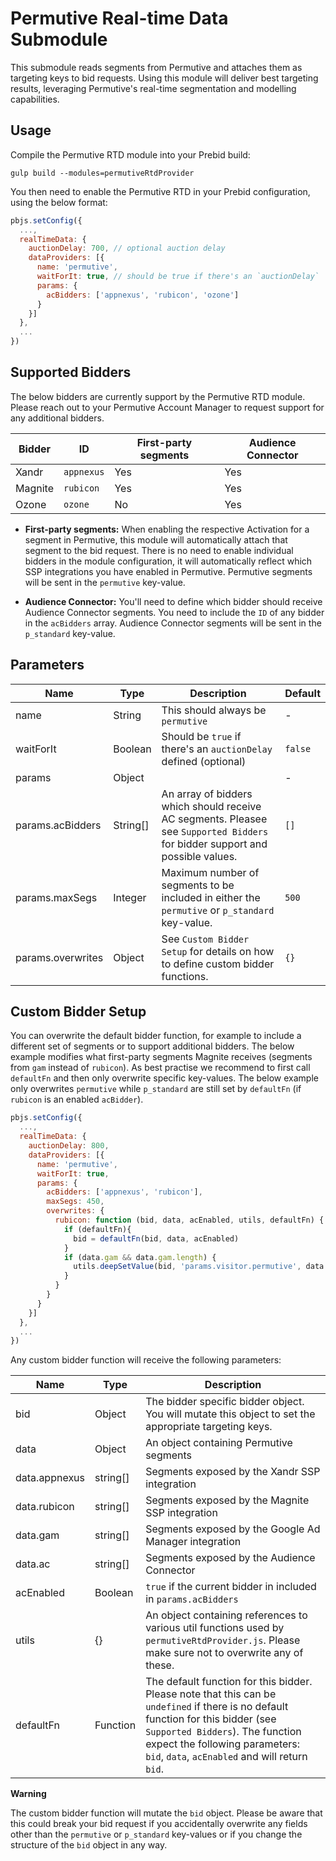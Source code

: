 # Permutive Real-time Data Submodule
This submodule reads segments from Permutive and attaches them as targeting keys to bid requests. Using this module will deliver best targeting results, leveraging Permutive's real-time segmentation and modelling capabilities.

## Usage
Compile the Permutive RTD module into your Prebid build:
```
gulp build --modules=permutiveRtdProvider
```
You then need to enable the Permutive RTD in your Prebid configuration, using the below format:

```javascript
pbjs.setConfig({
  ...,
  realTimeData: {
    auctionDelay: 700, // optional auction delay
    dataProviders: [{
      name: 'permutive',
      waitForIt: true, // should be true if there's an `auctionDelay`
      params: {
        acBidders: ['appnexus', 'rubicon', 'ozone']
      }
    }]
  },
  ...
})
```

## Supported Bidders
The below bidders are currently support by the Permutive RTD module. Please reach out to your Permutive Account Manager to request support for any additional bidders.

| Bidder      | ID         | First-party segments | Audience Connector |
| ----------- | ---------- | -------------------- | ------------------ |
| Xandr       | `appnexus` | Yes                  | Yes                |
| Magnite     | `rubicon`  | Yes                  | Yes                |
| Ozone       | `ozone`    | No                   | Yes                |

* **First-party segments:** When enabling the respective Activation for a segment in Permutive, this module will automatically attach that segment to the bid request. There is no need to enable individual bidders in the module configuration, it will automatically reflect which SSP integrations you have enabled in Permutive. Permutive segments will be sent in the `permutive` key-value.

* **Audience Connector:** You'll need to define which bidder should receive Audience Connector segments. You need to include the `ID` of any bidder in the `acBidders` array. Audience Connector segments will be sent in the `p_standard` key-value.


## Parameters
| Name              | Type                 | Description        | Default        |
| ----------------- | -------------------- | ------------------ | ------------------ |
| name              | String               | This should always be `permutive` | - |
| waitForIt         | Boolean              | Should be `true` if there's an `auctionDelay` defined (optional) | `false` |
| params            | Object               |                 | - |
| params.acBidders  | String[]             | An array of bidders which should receive AC segments. Pleasee see `Supported Bidders` for bidder support and possible values. | `[]` |
| params.maxSegs    | Integer              | Maximum number of segments to be included in either the `permutive` or `p_standard` key-value. | `500` |
| params.overwrites | Object               | See `Custom Bidder Setup` for details on how to define custom bidder functions.      | `{}` |


## Custom Bidder Setup
You can overwrite the default bidder function, for example to include a different set of segments or to support additional bidders. The below example modifies what first-party segments Magnite receives (segments from `gam` instead of `rubicon`). As best practise we recommend to first call `defaultFn` and then only overwrite specific key-values. The below example only overwrites `permutive` while `p_standard` are still set by `defaultFn` (if `rubicon` is an enabled `acBidder`).

```javascript
pbjs.setConfig({
  ...,
  realTimeData: {
    auctionDelay: 800,
    dataProviders: [{
      name: 'permutive',
      waitForIt: true,
      params: {
        acBidders: ['appnexus', 'rubicon'],
        maxSegs: 450,
        overwrites: {
          rubicon: function (bid, data, acEnabled, utils, defaultFn) {
            if (defaultFn){
              bid = defaultFn(bid, data, acEnabled)
            }
            if (data.gam && data.gam.length) {
              utils.deepSetValue(bid, 'params.visitor.permutive', data.gam)
            }
          }
        }
      }
    }]
  },
  ...
})
```
Any custom bidder function will receive the following parameters:

| Name          | Type          | Description                             |
| ------------- |-------------- | --------------------------------------- |
| bid           | Object        | The bidder specific bidder object. You will mutate this object to set the appropriate targeting keys.       |
| data          | Object        | An object containing Permutive segments |
| data.appnexus | string[]      | Segments exposed by the Xandr SSP integration |
| data.rubicon  | string[]      | Segments exposed by the Magnite SSP integration  |
| data.gam      | string[]      | Segments exposed by the Google Ad Manager integration |
| data.ac       | string[]      | Segments exposed by the Audience Connector |
| acEnabled     | Boolean       | `true` if the current bidder in included in `params.acBidders` |
| utils         | {}            | An object containing references to various util functions used by `permutiveRtdProvider.js`. Please make sure not to overwrite any of these. |
| defaultFn     | Function      | The default function for this bidder. Please note that this can be `undefined` if there is no default function for this bidder (see `Supported Bidders`). The function expect the following parameters: `bid`, `data`, `acEnabled` and will return `bid`. |

**Warning**

The custom bidder function will mutate the `bid` object. Please be aware that this could break your bid request if you accidentally overwrite any fields other than the `permutive` or `p_standard` key-values or if you change the structure of the `bid` object in any way.
